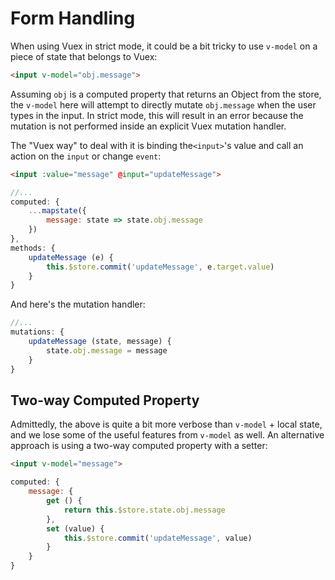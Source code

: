# Form Handling

When using Vuex in strict mode, it could be a bit tricky to use `v-model` on a piece of state that belongs to Vuex:

```html
<input v-model="obj.message">
```

Assuming `obj` is a computed property that returns an Object from the store, the `v-model` here will attempt to directly mutate `obj.message` when the user types in the input. In strict mode, this will result in an error because the mutation is not performed inside an explicit Vuex mutation handler.

The "Vuex way" to deal with it is binding the`<input>`'s value and call an action on the `input` or change `event`:

```html
<input :value="message" @input="updateMessage">
```

```js
//...
computed: {
    ...mapstate({
        message: state => state.obj.message
    })
},
methods: {
    updateMessage (e) {
        this.$store.commit('updateMessage', e.target.value)
    }
}
```

And here's the mutation handler:

```js
//...
mutations: {
    updateMessage (state, message) {
        state.obj.message = message
    }
}
```

## Two-way Computed Property

Admittedly, the above is quite a bit more verbose than `v-model` + local state, and we lose some of the useful features from `v-model` as well. An alternative approach is using a two-way computed property with a setter:

```html
<input v-model="message">
```

```js
computed: {
    message: {
        get () {
            return this.$store.state.obj.message
        },
        set (value) {
            this.$store.commit('updateMessage', value)
        }
    }
}
```
